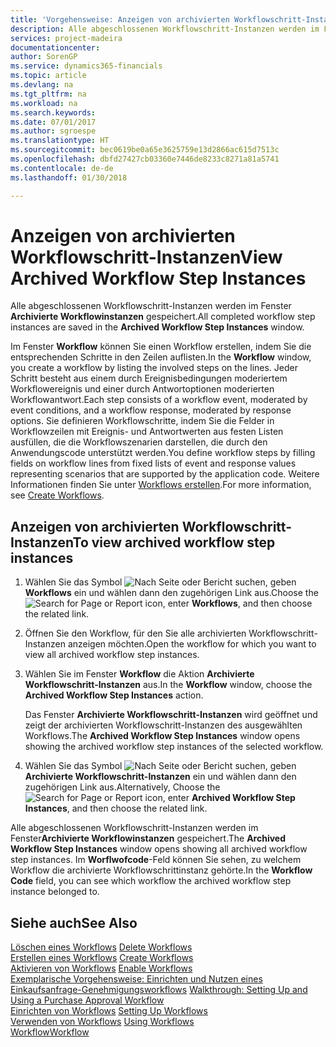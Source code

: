 ```yaml
---
title: 'Vorgehensweise: Anzeigen von archivierten Workflowschritt-Instanzen | Microsoft Docs'
description: Alle abgeschlossenen Workflowschritt-Instanzen werden im Fenster **Archivierte Workflowinstanzen** gespeichert.
services: project-madeira
documentationcenter: 
author: SorenGP
ms.service: dynamics365-financials
ms.topic: article
ms.devlang: na
ms.tgt_pltfrm: na
ms.workload: na
ms.search.keywords: 
ms.date: 07/01/2017
ms.author: sgroespe
ms.translationtype: HT
ms.sourcegitcommit: bec0619be0a65e3625759e13d2866ac615d7513c
ms.openlocfilehash: dbfd27427cb03360e7446de8233c8271a81a5741
ms.contentlocale: de-de
ms.lasthandoff: 01/30/2018

---
```

# <a name="view-archived-workflow-step-instances"></a><span data-ttu-id="0391b-103">Anzeigen von archivierten Workflowschritt-Instanzen</span><span class="sxs-lookup"><span data-stu-id="0391b-103">View Archived Workflow Step Instances</span></span>
<span data-ttu-id="0391b-104">Alle abgeschlossenen Workflowschritt-Instanzen werden im Fenster **Archivierte Workflowinstanzen** gespeichert.</span><span class="sxs-lookup"><span data-stu-id="0391b-104">All completed workflow step instances are saved in the **Archived Workflow Step Instances** window.</span></span>  

 <span data-ttu-id="0391b-105">Im Fenster **Workflow** können Sie einen Workflow erstellen, indem Sie die entsprechenden Schritte in den Zeilen auflisten.</span><span class="sxs-lookup"><span data-stu-id="0391b-105">In the **Workflow** window, you create a workflow by listing the involved steps on the lines.</span></span> <span data-ttu-id="0391b-106">Jeder Schritt besteht aus einem durch Ereignisbedingungen moderiertem Workflowereignis und einer durch Antwortoptionen moderierten Workflowantwort.</span><span class="sxs-lookup"><span data-stu-id="0391b-106">Each step consists of a workflow event, moderated by event conditions, and a workflow response, moderated by response options.</span></span> <span data-ttu-id="0391b-107">Sie definieren Workflowschritte, indem Sie die Felder in Workflowzeilen mit Ereignis- und Antwortwerten aus festen Listen ausfüllen, die die Workflowszenarien darstellen, die durch den Anwendungscode unterstützt werden.</span><span class="sxs-lookup"><span data-stu-id="0391b-107">You define workflow steps by filling fields on workflow lines from fixed lists of event and response values representing scenarios that are supported by the application code.</span></span> <span data-ttu-id="0391b-108">Weitere Informationen finden Sie unter [Workflows erstellen](across-how-to-create-workflows.md).</span><span class="sxs-lookup"><span data-stu-id="0391b-108">For more information, see [Create Workflows](across-how-to-create-workflows.md).</span></span>  

## <a name="to-view-archived-workflow-step-instances"></a><span data-ttu-id="0391b-109">Anzeigen von archivierten Workflowschritt-Instanzen</span><span class="sxs-lookup"><span data-stu-id="0391b-109">To view archived workflow step instances</span></span>  
1.  <span data-ttu-id="0391b-110">Wählen Sie das Symbol ![Nach Seite oder Bericht suchen](media/ui-search/search_small.png "Symbol Nach Seite oder Bericht suchen"), geben **Workflows** ein und wählen dann den zugehörigen Link aus.</span><span class="sxs-lookup"><span data-stu-id="0391b-110">Choose the ![Search for Page or Report](media/ui-search/search_small.png "Search for Page or Report icon") icon, enter **Workflows**, and then choose the related link.</span></span>  
2.  <span data-ttu-id="0391b-111">Öffnen Sie den Workflow, für den Sie alle archivierten Workflowschritt-Instanzen anzeigen möchten.</span><span class="sxs-lookup"><span data-stu-id="0391b-111">Open the workflow for which you want to view all archived workflow step instances.</span></span>  
3.  <span data-ttu-id="0391b-112">Wählen Sie im Fenster **Workflow** die Aktion **Archivierte Workflowschritt-Instanzen** aus.</span><span class="sxs-lookup"><span data-stu-id="0391b-112">In the **Workflow** window, choose the **Archived Workflow Step Instances** action.</span></span>  

    <span data-ttu-id="0391b-113">Das Fenster **Archivierte Workflowschritt-Instanzen** wird geöffnet und zeigt der archivierten Workflowschritt-Instanzen des ausgewählten Workflows.</span><span class="sxs-lookup"><span data-stu-id="0391b-113">The **Archived Workflow Step Instances** window opens showing the archived workflow step instances of the selected workflow.</span></span>  
4.  <span data-ttu-id="0391b-114">Wählen Sie das Symbol ![Nach Seite oder Bericht suchen](media/ui-search/search_small.png "Symbol Nach Seite oder Bericht suchen"), geben **Archivierte Workflowschritt-Instanzen** ein und wählen dann den zugehörigen Link aus.</span><span class="sxs-lookup"><span data-stu-id="0391b-114">Alternatively, Choose the ![Search for Page or Report](media/ui-search/search_small.png "Search for Page or Report icon") icon, enter **Archived Workflow Step Instances**, and then choose the related link.</span></span>  

<span data-ttu-id="0391b-115">Alle abgeschlossenen Workflowschritt-Instanzen werden im Fenster**Archivierte Workflowinstanzen** gespeichert.</span><span class="sxs-lookup"><span data-stu-id="0391b-115">The **Archived Workflow Step Instances** window opens showing all archived workflow step instances.</span></span> <span data-ttu-id="0391b-116">Im **Worflwofcode**-Feld können Sie sehen, zu welchem Workflow die archivierte Workflowschrittinstanz gehörte.</span><span class="sxs-lookup"><span data-stu-id="0391b-116">In the **Workflow Code** field, you can see which workflow the archived workflow step instance belonged to.</span></span>  

## <a name="see-also"></a><span data-ttu-id="0391b-117">Siehe auch</span><span class="sxs-lookup"><span data-stu-id="0391b-117">See Also</span></span>  
 <span data-ttu-id="0391b-118">[Löschen eines Workflows](across-how-to-delete-workflows.md) </span><span class="sxs-lookup"><span data-stu-id="0391b-118">[Delete Workflows](across-how-to-delete-workflows.md) </span></span>  
 <span data-ttu-id="0391b-119">[Erstellen eines Workflows](across-how-to-create-workflows.md) </span><span class="sxs-lookup"><span data-stu-id="0391b-119">[Create Workflows](across-how-to-create-workflows.md) </span></span>  
 <span data-ttu-id="0391b-120">[Aktivieren von Workflows](across-how-to-enable-workflows.md) </span><span class="sxs-lookup"><span data-stu-id="0391b-120">[Enable Workflows](across-how-to-enable-workflows.md) </span></span>  
 <span data-ttu-id="0391b-121">[Exemplarische Vorgehensweise: Einrichten und Nutzen eines Einkaufsanfrage-Genehmigungsworkflows](walkthrough-setting-up-and-using-a-purchase-approval-workflow.md) </span><span class="sxs-lookup"><span data-stu-id="0391b-121">[Walkthrough: Setting Up and Using a Purchase Approval Workflow](walkthrough-setting-up-and-using-a-purchase-approval-workflow.md) </span></span>  
 <span data-ttu-id="0391b-122">[Einrichten von Workflows](across-set-up-workflows.md) </span><span class="sxs-lookup"><span data-stu-id="0391b-122">[Setting Up Workflows](across-set-up-workflows.md) </span></span>  
 <span data-ttu-id="0391b-123">[Verwenden von Workflows](across-use-workflows.md) </span><span class="sxs-lookup"><span data-stu-id="0391b-123">[Using Workflows](across-use-workflows.md) </span></span>  
 [<span data-ttu-id="0391b-124">Workflow</span><span class="sxs-lookup"><span data-stu-id="0391b-124">Workflow</span></span>](across-workflow.md)

